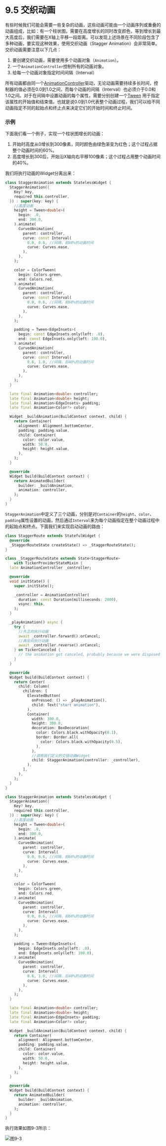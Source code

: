 
# 9.5 交织动画

有些时候我们可能会需要一些复杂的动画，这些动画可能由一个动画序列或重叠的动画组成，比如：有一个柱状图，需要在高度增长的同时改变颜色，等到增长到最大高度后，我们需要在X轴上平移一段距离。可以发现上述场景在不同阶段包含了多种动画，要实现这种效果，使用交织动画（Stagger Animation）会非常简单。交织动画需要注意以下几点：

1. 要创建交织动画，需要使用多个动画对象（`Animation`）。
2. 一个`AnimationController`控制所有的动画对象。
3. 给每一个动画对象指定时间间隔（Interval）

所有动画都由同一个[AnimationController](https://docs.flutter.io/flutter/animation/AnimationController-class.html)驱动，无论动画需要持续多长时间，控制器的值必须在0.0到1.0之间，而每个动画的间隔（Interval）也必须介于0.0和1.0之间。对于在间隔中设置动画的每个属性，需要分别创建一个[Tween](https://docs.flutter.io/flutter/animation/Tween-class.html) 用于指定该属性的开始值和结束值。也就是说0.0到1.0代表整个动画过程，我们可以给不同动画指定不同的起始点和终止点来决定它们的开始时间和终止时间。

### 示例

下面我们看一个例子，实现一个柱状图增长的动画：

1. 开始时高度从0增长到300像素，同时颜色由绿色渐变为红色；这个过程占据整个动画时间的60%。
2. 高度增长到300后，开始沿X轴向右平移100像素；这个过程占用整个动画时间的40%。

我们将执行动画的Widget分离出来：

```dart
class StaggerAnimation extends StatelessWidget {
  StaggerAnimation({
    Key? key,
    required this.controller,
  }) : super(key: key) {
    //高度动画
    height = Tween<double>(
      begin: .0,
      end: 300.0,
    ).animate(
      CurvedAnimation(
        parent: controller,
        curve: const Interval(
          0.0, 0.6, //间隔，前60%的动画时间
          curve: Curves.ease,
        ),
      ),
    );

    color = ColorTween(
      begin: Colors.green,
      end: Colors.red,
    ).animate(
      CurvedAnimation(
        parent: controller,
        curve: const Interval(
          0.0, 0.6, //间隔，前60%的动画时间
          curve: Curves.ease,
        ),
      ),
    );

    padding = Tween<EdgeInsets>(
      begin: const EdgeInsets.only(left: .0),
      end: const EdgeInsets.only(left: 100.0),
    ).animate(
      CurvedAnimation(
        parent: controller,
        curve: const Interval(
          0.6, 1.0, //间隔，后40%的动画时间
          curve: Curves.ease,
        ),
      ),
    );
  }

  late final Animation<double> controller;
  late final Animation<double> height;
  late final Animation<EdgeInsets> padding;
  late final Animation<Color?> color;

  Widget _buildAnimation(BuildContext context, child) {
    return Container(
      alignment: Alignment.bottomCenter,
      padding: padding.value,
      child: Container(
        color: color.value,
        width: 50.0,
        height: height.value,
      ),
    );
  }

  @override
  Widget build(BuildContext context) {
    return AnimatedBuilder(
      builder: _buildAnimation,
      animation: controller,
    );
  }
}
```

`StaggerAnimation`中定义了三个动画，分别是对`Container`的`height`、`color`、`padding`属性设置的动画，然后通过`Interval`来为每个动画指定在整个动画过程中的起始点和终点。下面我们来实现启动动画的路由：

```dart
class StaggerRoute extends StatefulWidget {
  @override
  _StaggerRouteState createState() => _StaggerRouteState();
}

class _StaggerRouteState extends State<StaggerRoute>
    with TickerProviderStateMixin {
  late AnimationController _controller;

  @override
  void initState() {
    super.initState();

    _controller = AnimationController(
      duration: const Duration(milliseconds: 2000),
      vsync: this,
    );
  }

  _playAnimation() async {
    try {
      //先正向执行动画
      await _controller.forward().orCancel;
      //再反向执行动画
      await _controller.reverse().orCancel;
    } on TickerCanceled {
      // the animation got canceled, probably because we were disposed
    }
  }

  @override
  Widget build(BuildContext context) {
    return Center(
      child: Column(
        children: [
          ElevatedButton(
            onPressed: () => _playAnimation(),
            child: Text("start animation"),
          ),
          Container(
            width: 300.0,
            height: 300.0,
            decoration: BoxDecoration(
              color: Colors.black.withOpacity(0.1),
              border: Border.all(
                color: Colors.black.withOpacity(0.5),
              ),
            ),
            //调用我们定义的交错动画Widget
            child: StaggerAnimation(controller: _controller),
          ),
        ],
      ),
    );
  }
}

class StaggerAnimation extends StatelessWidget {
  StaggerAnimation({
    Key? key,
    required this.controller,
  }) : super(key: key) {
    //高度动画
    height = Tween<double>(
      begin: .0,
      end: 300.0,
    ).animate(
      CurvedAnimation(
        parent: controller,
        curve: Interval(
          0.0, 0.6, //间隔，前60%的动画时间
          curve: Curves.ease,
        ),
      ),
    );

    color = ColorTween(
      begin: Colors.green,
      end: Colors.red,
    ).animate(
      CurvedAnimation(
        parent: controller,
        curve: Interval(
          0.0, 0.6, //间隔，前60%的动画时间
          curve: Curves.ease,
        ),
      ),
    );

    padding = Tween<EdgeInsets>(
      begin: EdgeInsets.only(left: .0),
      end: EdgeInsets.only(left: 100.0),
    ).animate(
      CurvedAnimation(
        parent: controller,
        curve: Interval(
          0.6, 1.0, //间隔，后40%的动画时间
          curve: Curves.ease,
        ),
      ),
    );
  }

  late final Animation<double> controller;
  late final Animation<double> height;
  late final Animation<EdgeInsets> padding;
  late final Animation<Color?> color;

  Widget _buildAnimation(BuildContext context, child) {
    return Container(
      alignment: Alignment.bottomCenter,
      padding: padding.value,
      child: Container(
        color: color.value,
        width: 50.0,
        height: height.value,
      ),
    );
  }

  @override
  Widget build(BuildContext context) {
    return AnimatedBuilder(
      builder: _buildAnimation,
      animation: controller,
    );
  }
}
```
执行效果如图9-3所示：

![图9-3](../imgs/9-3.gif)

